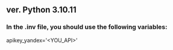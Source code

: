 ## ver. Python 3.10.11

### In the .inv file, you should use the following variables:

apikey_yandex='<YOU_API>'

